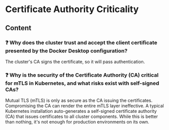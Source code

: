 # Certificate Authority Criticality

## Content

### ❓ Why does the cluster trust and accept the client certificate presented by the Docker Desktop configuration?
The cluster's CA signs the certificate, so it will pass authentication.

### ❓ Why is the security of the Certificate Authority (CA) critical for mTLS in Kubernetes, and what risks exist with self-signed CAs?
Mutual TLS (mTLS) is only as secure as the CA issuing the certificates. Compromising the CA can render the entire mTLS layer ineffective. A typical Kubernetes installation auto-generates a self-signed certificate authority (CA) that issues certificates to all cluster components. While this is better than nothing, it's not enough for production environments on its own.


